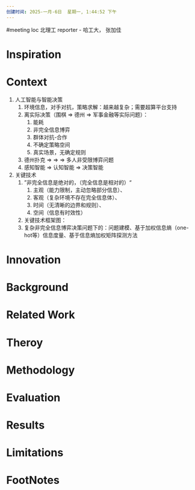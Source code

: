 ```yaml
---
创建时间: 2025-一月-6日  星期一, 1:44:52 下午
---
```

#meeting 
loc 北理工
reporter - 哈工大， 张加佳

# Inspiration


# Context
1. 人工智能与智能决策
	1. 环境信息，对手对抗，策略求解：越来越复杂；需要超算平台支持
	2. 离实际决策（围棋 $\Longrightarrow$ 德州 $\Longrightarrow$ 军事金融等实际问题）：
		1. 能耗
		2. 非完全信息博弈
		3. 群体对抗-合作
		4. 不确定策略空间
		5. 真实场景，无确定规则
	3. 德州扑克 $\Longrightarrow$ $\Longrightarrow$ $\Longrightarrow$ 多人非受限博弈问题
	4. 感知智能 $\Longrightarrow$ 认知智能 $\Longrightarrow$ 决策智能
2. 关键技术
	1. ”非完全信息是绝对的，（完全信息是相对的）“
		1. 主观（能力限制，主动忽略部分信息）、
		2. 客观（复杂环境不存在完全信息体）、
		3. 时间（无清晰的边界和规则）、
		4. 空间（信息有时效性）
	2. 关键技术框架图：
	3. 复杂非完全信息博弈决策问题下的：问题建模、基于加权信息熵（one-hot等）信息度量、基于信息熵加权矩阵探测方法

# Innovation



# Background



# Related Work



# Theroy



# Methodology



# Evaluation



# Results



# Limitations



# FootNotes
